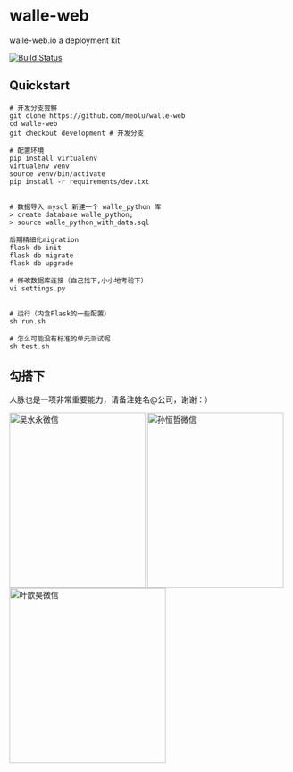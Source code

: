 # walle-web

walle-web.io a deployment kit


[![Build Status](https://travis-ci.org/meolu/walle-web.svg?branch=development)](https://travis-ci.org/meolu/walle-web)

Quickstart
----------

```
# 开发分支尝鲜
git clone https://github.com/meolu/walle-web
cd walle-web
git checkout development # 开发分支

# 配置环境
pip install virtualenv
virtualenv venv
source venv/bin/activate
pip install -r requirements/dev.txt


# 数据导入 mysql 新建一个 walle_python 库
> create database walle_python;
> source walle_python_with_data.sql

后期精细化migration
flask db init
flask db migrate
flask db upgrade

# 修改数据库连接（自己找下,小小地考验下）
vi settings.py


# 运行（内含Flask的一些配置）
sh run.sh

# 怎么可能没有标准的单元测试呢
sh test.sh

```
勾搭下
---------
人脉也是一项非常重要能力，请备注姓名@公司，谢谢：）

<img src="https://raw.githubusercontent.com/meolu/walle-web/master/docs/weixin.wushuiyong.jpg" width="244" height="314" alt="吴水永微信" align=left />

<img src="https://raw.githubusercontent.com/meolu/walle-web/master/docs/chenfengjuan.jpeg" width="244" height="314" alt="孙恒哲微信" align=left />

<img src="https://raw.githubusercontent.com/meolu/walle-web/master/docs/yexinhao.jpeg" width="280" height="314" alt="叶歆昊微信" align=left />

